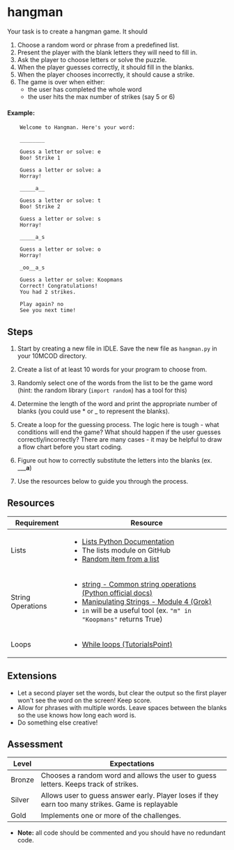 # hangman

Your task is to create a hangman game. It should
1. Choose a random word or phrase from a predefined list.
2. Present the player with the blank letters they will need to fill in.
3. Ask the player to choose letters or solve the puzzle.
4. When the player guesses correctly, it should fill in the blanks. 
5. When the player chooses incorrectly, it should cause a strike.
6. The game is over when either:
    - the user has completed the whole word
    - the user hits the max number of strikes (say 5 or 6)

#### Example:

```
    Welcome to Hangman. Here's your word:
    
    ________
    
    Guess a letter or solve: e
    Boo! Strike 1
    
    Guess a letter or solve: a
    Horray!
    
    _____a__
    
    Guess a letter or solve: t
    Boo! Strike 2
    
    Guess a letter or solve: s
    Horray!
    
    _____a_s
    
    Guess a letter or solve: o
    Horray!
    
    _oo__a_s
    
    Guess a letter or solve: Koopmans
    Correct! Congratulations!
    You had 2 strikes.
    
    Play again? no
    See you next time!

```

## Steps

1. Start by creating a new file in IDLE. Save the new file as `hangman.py` in your 10MCOD directory.

2. Create a list of at least 10 words for your program to choose from.

3. Randomly select one of the words from the list to be the game word (hint: the random library (`import random`) has a tool for this)
    
4. Determine the length of the word and print the appropriate number of blanks (you could use * or _ to represent the blanks).

5. Create a loop for the guessing process. The logic here is tough - what conditions will end the game? What should happen if the user guesses correctly/incorrectly? There are many cases - it may be helpful to draw a flow chart before you start coding.

6. Figure out how to correctly substitute the letters into the blanks (ex. _____a__)

7. Use the resources below to guide you through the process.

## Resources

| Requirement | Resource |
|-------------|----------|
| Lists | <ul><li>[Lists Python Documentation](https://docs.python.org/3/tutorial/datastructures.html)</li><li>The lists module on GitHub</li><li>[Random item from a list](https://www.tutorialspoint.com/python3/number_choice.htm)</li></ul> |
| String Operations | <ul><li>[string - Common string operations (Python official docs)](https://docs.python.org/3/library/string.html)</li><li>[Manipulating Strings - Module 4 (Grok)](https://groklearning.com/learn/intro-python-1/manipulating-strings/0/)</li><li>`in` will be a useful tool (ex. `"m" in "Koopmans"` returns True)</li></ul> |
| Loops | <ul><li>[While loops (TutorialsPoint)](https://www.tutorialspoint.com/python/python_while_loop.htm)</li></ul> |

## Extensions

- Let a second player set the words, but clear the output so the first player won't see the word on the screen! Keep score.
- Allow for phrases with multiple words. Leave spaces between the blanks so the use knows how long each word is.
- Do something else creative!
    

## Assessment

| Level  | Expectations |
|--------|--------------|
| Bronze   | Chooses a random word and allows the user to guess letters. Keeps track of strikes. |
| Silver   | Allows user to guess answer early. Player loses if they earn too many strikes. Game is replayable |
| Gold     | Implements one or more of the challenges. |

- **Note:** all code should be commented and you should have no redundant code.
